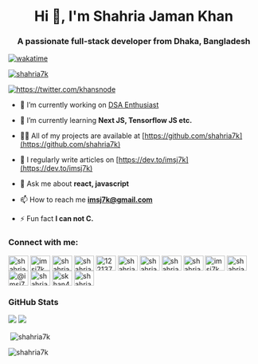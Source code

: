 <h1 align="center">Hi 👋, I'm Shahria Jaman Khan</h1>
<h3 align="center">A passionate full-stack developer from Dhaka, Bangladesh</h3>

[![wakatime](https://wakatime.com/badge/user/5e23cad1-12f9-4ef0-9f3c-6b1113e92dc0.svg)](https://wakatime.com/@5e23cad1-12f9-4ef0-9f3c-6b1113e92dc0)

<p align="left"> <a href="https://github.com/ryo-ma/github-profile-trophy"><img src="https://github-profile-trophy.vercel.app/?username=shahria7k" alt="shahria7k" /></a> </p>

<p align="left"> <a href="https://twitter.com/khansnode" target="blank"><img src="https://img.shields.io/twitter/follow/khansnode?logo=twitter&style=for-the-badge" alt="https://twitter.com/khansnode" /></a> </p>

- 🔭 I’m currently working on [DSA Enthusiast](https://dsaenthusiast.codes)

- 🌱 I’m currently learning **Next JS, Tensorflow JS etc.**

- 👨‍💻 All of my projects are available at [https://github.com/shahria7k](https://github.com/shahria7k)

- 📝 I regularly write articles on [https://dev.to/imsj7k](https://dev.to/imsj7k)

- 💬 Ask me about **react, javascript**

- 📫 How to reach me **imsj7k@gmail.com**

- ⚡ Fun fact **I can not C.**

<h3 align="left">Connect with me:</h3>
<p align="left">
<a href="https://codepen.io/shahria7k" target="blank"><img align="center" src="https://raw.githubusercontent.com/rahuldkjain/github-profile-readme-generator/master/src/images/icons/Social/codepen.svg" alt="shahria7k" height="30" width="40" /></a>
<a href="https://dev.to/imsj7k" target="blank"><img align="center" src="https://raw.githubusercontent.com/rahuldkjain/github-profile-readme-generator/master/src/images/icons/Social/devto.svg" alt="imsj7k" height="30" width="40" /></a>
<a href="https://twitter.com/shahria7k" target="blank"><img align="center" src="https://raw.githubusercontent.com/rahuldkjain/github-profile-readme-generator/master/src/images/icons/Social/twitter.svg" alt="shahria7k" height="30" width="40" /></a>
<a href="https://linkedin.com/in/shahria7k" target="blank"><img align="center" src="https://raw.githubusercontent.com/rahuldkjain/github-profile-readme-generator/master/src/images/icons/Social/linked-in-alt.svg" alt="shahria7k" height="30" width="40" /></a>
<a href="https://stackoverflow.com/users/12213782/shahria-jaman-khan" target="blank"><img align="center" src="https://raw.githubusercontent.com/rahuldkjain/github-profile-readme-generator/master/src/images/icons/Social/stack-overflow.svg" alt="12213782/shahria-jaman-khan" height="30" width="40" /></a>
<a href="https://codesandbox.com/shahria7k" target="blank"><img align="center" src="https://raw.githubusercontent.com/rahuldkjain/github-profile-readme-generator/master/src/images/icons/Social/codesandbox.svg" alt="shahria7k" height="30" width="40" /></a>
<a href="https://kaggle.com/shahria7k" target="blank"><img align="center" src="https://raw.githubusercontent.com/rahuldkjain/github-profile-readme-generator/master/src/images/icons/Social/kaggle.svg" alt="shahria7k" height="30" width="40" /></a>
<a href="https://fb.com/khansnode" target="blank"><img align="center" src="https://raw.githubusercontent.com/rahuldkjain/github-profile-readme-generator/master/src/images/icons/Social/facebook.svg" alt="shahriar7k" height="30" width="40" /></a>
<a href="https://instagram.com/khansnode" target="blank"><img align="center" src="https://raw.githubusercontent.com/rahuldkjain/github-profile-readme-generator/master/src/images/icons/Social/instagram.svg" alt="shahria7k" height="30" width="40" /></a>
<a href="https://dribbble.com/imsj7k" target="blank"><img align="center" src="https://raw.githubusercontent.com/rahuldkjain/github-profile-readme-generator/master/src/images/icons/Social/dribbble.svg" alt="imsj7k" height="30" width="40" /></a>
<a href="https://www.behance.net/shahriakhan" target="blank"><img align="center" src="https://raw.githubusercontent.com/rahuldkjain/github-profile-readme-generator/master/src/images/icons/Social/behance.svg" alt="shahriakhan" height="30" width="40" /></a>
<a href="https://medium.com/@imsj7k" target="blank"><img align="center" src="https://raw.githubusercontent.com/rahuldkjain/github-profile-readme-generator/master/src/images/icons/Social/medium.svg" alt="@imsj7k" height="30" width="40" /></a>
<a href="https://www.youtube.com/c/shahria jaman khan" target="blank"><img align="center" src="https://raw.githubusercontent.com/rahuldkjain/github-profile-readme-generator/master/src/images/icons/Social/youtube.svg" alt="shahria jaman khan" height="30" width="40" /></a>
<a href="https://www.hackerrank.com/skhan468" target="blank"><img align="center" src="https://raw.githubusercontent.com/rahuldkjain/github-profile-readme-generator/master/src/images/icons/Social/hackerrank.svg" alt="skhan468" height="30" width="40" /></a>
<a href="https://codeforces.com/profile/shahriar7k" target="blank"><img align="center" src="https://raw.githubusercontent.com/rahuldkjain/github-profile-readme-generator/master/src/images/icons/Social/codeforces.svg" alt="shahriar7k" height="30" width="40" /></a>
</p>

### GitHub Stats
![](https://raw.githubusercontent.com/shahria7k/shahria7k/main/profile-summary-card-output/dracula/3-stats.svg)
![](https://raw.githubusercontent.com/shahria7k/shahria7k/main/profile-summary-card-output/dracula/2-most-commit-language.svg)

<!-- <h3 align="left">Support:</h3>
<p><a href="https://www.buymeacoffee.com/shahria7k"> <img align="left" src="https://cdn.buymeacoffee.com/buttons/v2/default-yellow.png" height="50" width="210" alt="shahria7k" /></a></p><br><br> -->

 <!-- <p><img align="left" src="https://github-readme-stats.vercel.app/api/top-langs?username=shahria7k&show_icons=true&theme=dark&locale=en&layout=compact" alt="shahria7k" /></p> -->

<p>&nbsp;<img align="center" src="https://github-readme-stats.vercel.app/api?username=shahria7k&show_icons=true&theme=dark&locale=en" alt="shahria7k" /></p>

<p><img align="center" src="https://github-readme-streak-stats.herokuapp.com/?user=shahria7k&theme=dark" alt="shahria7k" /></p>
